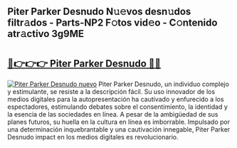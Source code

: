 ## Piter Parker Desnudo N𝚞𝚎vos desn𝚞dos filtr𝚊dos - Parts-NP2 F𝚘tos vid𝚎o - C𝚘ntenido atr𝚊ctivo 3g9ME

# <h2><a href="http://mb5cmm.tromn.icu/?c=Piter+Parker+Desnudo">🔗👉👉👉 Piter Parker Desnudo 🔗🔗</a></h2>

[![Piter Parker Desnudo nuevo](https://i.imgur.com/pEAQMta.gif)](http://mb5cmm.tromn.icu/?c=Piter+Parker+Desnudo)
Piter Parker Desnudo, un individuo complejo y estimulante, se resiste a la descripción fácil. Su uso innovador de los medios digitales para la autopresentación ha cautivado y enfurecido a los espectadores, estimulando debates sobre el consentimiento, la identidad y la esencia de las sociedades en línea. A pesar de la ambigüedad de sus planes futuros, su huella en la cultura en línea es imborrable. Impulsado por una determinación inquebrantable y una cautivación innegable, Piter Parker Desnudo impact en los medios digitales es revolucionario.
